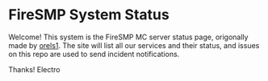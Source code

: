 # FireSMP System Status

Welcome! This system is the FireSMP MC server status page, origonally made by [orels1](https://github.com/orels1/statusreport).
The site will list all our services and their status, and issues on this repo are used to send incident notifications.

Thanks!
Electro
